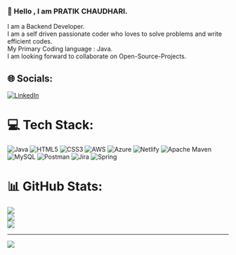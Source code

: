 ###  💫 Hello , I am PRATIK CHAUDHARI.
I am a Backend Developer.<br>I am a self driven passionate coder who loves to solve problems and write efficient codes.<br>My Primary Coding language : Java.<br>I am looking forward to collaborate on Open-Source-Projects.<br>


## 🌐 Socials:
[![LinkedIn](https://img.shields.io/badge/LinkedIn-%230077B5.svg?logo=linkedin&logoColor=white)](https://linkedin.com/in/pratik-chaudhari-886b71237) 

# 💻 Tech Stack:
![Java](https://img.shields.io/badge/java-%23ED8B00.svg?style=for-the-badge&logo=java&logoColor=white) ![HTML5](https://img.shields.io/badge/html5-%23E34F26.svg?style=for-the-badge&logo=html5&logoColor=white) ![CSS3](https://img.shields.io/badge/css3-%231572B6.svg?style=for-the-badge&logo=css3&logoColor=white) ![AWS](https://img.shields.io/badge/AWS-%23FF9900.svg?style=for-the-badge&logo=amazon-aws&logoColor=white) ![Azure](https://img.shields.io/badge/azure-%230072C6.svg?style=for-the-badge&logo=azure-devops&logoColor=white) ![Netlify](https://img.shields.io/badge/netlify-%23000000.svg?style=for-the-badge&logo=netlify&logoColor=#00C7B7) ![Apache Maven](https://img.shields.io/badge/Apache%20Maven-C71A36?style=for-the-badge&logo=Apache%20Maven&logoColor=white) ![MySQL](https://img.shields.io/badge/mysql-%2300f.svg?style=for-the-badge&logo=mysql&logoColor=white) ![Postman](https://img.shields.io/badge/Postman-FF6C37?style=for-the-badge&logo=postman&logoColor=white) ![Jira](https://img.shields.io/badge/jira-%230A0FFF.svg?style=for-the-badge&logo=jira&logoColor=white) ![Spring](https://img.shields.io/badge/spring-%236DB33F.svg?style=for-the-badge&logo=spring&logoColor=white)
# 📊 GitHub Stats:
![](https://github-readme-stats.vercel.app/api?username=pratikchaudhari5&theme=dark&hide_border=true&include_all_commits=true&count_private=true)<br/>
![](https://github-readme-streak-stats.herokuapp.com/?user=pratikchaudhari5&theme=dark&hide_border=true)<br/>
![](https://github-readme-stats.vercel.app/api/top-langs/?username=pratikchaudhari5&theme=dark&hide_border=true&include_all_commits=true&count_private=true&layout=compact)

---
[![](https://visitcount.itsvg.in/api?id=pratikchaudhari5&icon=0&color=0)](https://visitcount.itsvg.in)

<!-- Proudly created with GPRM ( https://gprm.itsvg.in ) -->

